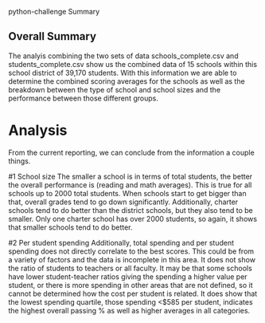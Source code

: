 python-challenge Summary

## Overall Summary

The analyis combining the two sets of data schools_complete.csv and students_complete.csv show us the combined data of 15 schools within this school district of 
39,170 students. With this information we are able to determine the combined scoring averages for the schools as well as the breakdown between the type of school and school sizes and the performance between those different groups.

# Analysis

From the current reporting, we can conclude from the information a couple things.

#1  School size
    The smaller a school is in terms of total students, the better the overall performance is (reading and math averages). This is true for all schools up to 2000 total students. When schools start to get bigger than that, overall grades tend to go down significantly. Additionally, charter schools tend to do better than the district schools, but they also tend to be smaller. Only one charter school has over 2000 students, so again, it shows that smaller schools tend to do better.

#2  Per student spending
    Additionally, total spending and per student spending does not directly correlate to the best scores. This could be from a variety of factors and the data is incomplete in this area. It does not show the ratio of students to teachers or all faculty. It may be that some schools have lower student-teacher ratios giving the spending a higher value per student, or there is more spending in other areas that are not defined, so it cannot be determined how the cost per student is related. It does show that the lowest spending quartile, those spending <$585 per student, indicates the highest overall passing % as well as higher averages in all categories.
